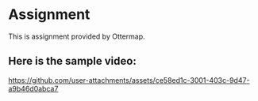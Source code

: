 # Assignment

This is assignment provided by Ottermap.

## Here is the sample video:

https://github.com/user-attachments/assets/ce58ed1c-3001-403c-9d47-a9b46d0abca7

